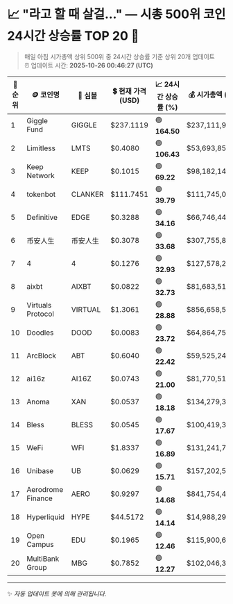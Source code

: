 
# 📈 "라고 할 때 살걸..." — 시총 500위 코인 24시간 상승률 TOP 20 🚀

> 매일 아침 시가총액 상위 500위 중 24시간 상승률 기준 상위 20개 업데이트  
> ⏰ 업데이트 시간: **2025-10-26 00:46:27 (UTC)**

| 🔢 순위 | 🪙 코인명 | 🔣 심볼 | 💲 현재 가격 (USD) | 📈 24시간 상승률 (%) | 💰 시가총액 (USD) | 🔄 24시간 거래량 (USD) | 🔢 유통 공급량 |
|--------|----------|--------|-------------------|--------------------|--------------------|-----------------------|-------------------|
| 1 | Giggle Fund | GIGGLE | $237.1119 | 🟢 **164.50** | $237,111,917 | $218,547,176 | 1,000,000 |
| 2 | Limitless | LMTS | $0.4080 | 🟢 **106.43** | $53,693,859 | $13,381,937 | 131,598,680 |
| 3 | Keep Network | KEEP | $0.1015 | 🟢 **69.22** | $98,182,145 | $10,428 | 967,787,054 |
| 4 | tokenbot | CLANKER | $111.7451 | 🟢 **39.79** | $111,745,077 | $155,814,184 | 1,000,000 |
| 5 | Definitive | EDGE | $0.3288 | 🟢 **34.16** | $66,746,446 | $9,584,129 | 203,024,680 |
| 6 | 币安人生 | 币安人生 | $0.3078 | 🟢 **33.68** | $307,755,835 | $98,949,315 | 1,000,000,000 |
| 7 | 4 | 4 | $0.1276 | 🟢 **32.93** | $127,578,247 | $120,479,483 | 1,000,000,000 |
| 8 | aixbt | AIXBT | $0.0822 | 🟢 **32.73** | $81,683,516 | $211,230,397 | 993,573,290 |
| 9 | Virtuals Protocol | VIRTUAL | $1.3061 | 🟢 **28.88** | $856,658,565 | $968,565,992 | 655,867,903 |
| 10 | Doodles | DOOD | $0.0083 | 🟢 **23.72** | $64,864,756 | $179,693,362 | 7,800,000,000 |
| 11 | ArcBlock | ABT | $0.6040 | 🟢 **22.42** | $59,525,245 | $1,409,708 | 98,554,305 |
| 12 | ai16z | AI16Z | $0.0743 | 🟢 **21.00** | $81,770,517 | $82,668,606 | 1,099,992,058 |
| 13 | Anoma | XAN | $0.0537 | 🟢 **18.18** | $134,279,326 | $52,312,204 | 2,500,000,000 |
| 14 | Bless | BLESS | $0.0545 | 🟢 **17.67** | $100,419,361 | $111,505,210 | 1,841,666,376 |
| 15 | WeFi | WFI | $1.8337 | 🟢 **16.89** | $131,241,742 | $7,442,769 | 71,570,155 |
| 16 | Unibase | UB | $0.0629 | 🟢 **15.71** | $157,202,507 | $41,038,427 | 2,500,000,000 |
| 17 | Aerodrome Finance | AERO | $0.9297 | 🟢 **14.68** | $841,754,412 | $59,359,349 | 905,402,387 |
| 18 | Hyperliquid | HYPE | $44.5172 | 🟢 **14.14** | $14,988,296,114 | $385,778,603 | 336,685,219 |
| 19 | Open Campus | EDU | $0.1965 | 🟢 **12.46** | $115,900,631 | $23,234,195 | 589,833,666 |
| 20 | MultiBank Group | MBG | $0.7852 | 🟢 **12.27** | $102,046,366 | $8,377,812 | 129,958,261 |

---

✨ *자동 업데이트 봇에 의해 관리됩니다.*

